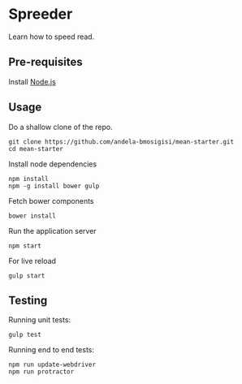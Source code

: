 # Spreeder

Learn how to speed read.


## Pre-requisites

Install [Node.js](https://nodejs.org/en/download/)

## Usage

Do a shallow clone of the repo.
```
git clone https://github.com/andela-bmosigisi/mean-starter.git
cd mean-starter
```

Install node dependencies
```
npm install
npm -g install bower gulp
```

Fetch bower components
```
bower install
```

Run the application server
```
npm start
```
For live reload
```
gulp start
```

## Testing

Running unit tests:
```
gulp test
```

Running end to end tests:
```
npm run update-webdriver
npm run protractor
```
